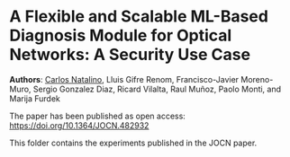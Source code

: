 # A Flexible and Scalable ML-Based Diagnosis Module for Optical Networks: A Security Use Case

__Authors__: [Carlos Natalino](https://www.chalmers.se/en/persons/carda/), Lluis Gifre Renom, Francisco-Javier Moreno-Muro, Sergio Gonzalez Diaz, Ricard Vilalta, Raul Muñoz, Paolo Monti, and Marija Furdek

The paper has been published as open access: https://doi.org/10.1364/JOCN.482932

This folder contains the experiments published in the JOCN paper.
